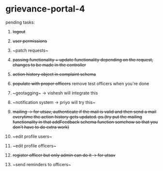 # grievance-portal-4

pending tasks: 
1. ~~logout~~
2. ~~user permissions~~
3. ~patch requests~
4. ~~passing functionality + update functionality depending on the request, changes to be made in the controller~~
5. ~~action history object in complaint schema~~
6. ~~populate with proper officers~~ remove test officers when you're done
7. ~geotagging~ -> vishesh will integrate this
8. ~notification system -> priyo will try this~
9. ~~mailing -> for utsav, authenticate if the mail is valid and then send a mail everytime the action history gets updated. ps.(try put the mailing functionality in that addFeedback schema function somehow so that you don't have to do extra work)~~

10. ~edit profile users~
11. ~edit profile officers~
12. ~~register officer but only admin can do it -> for utsav~~
13. ~send reminders to officers~
